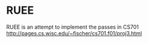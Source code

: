 # RUEE
RUEE is an attempt to implement the passes in CS701 http://pages.cs.wisc.edu/~fischer/cs701.f01/proj3.html
